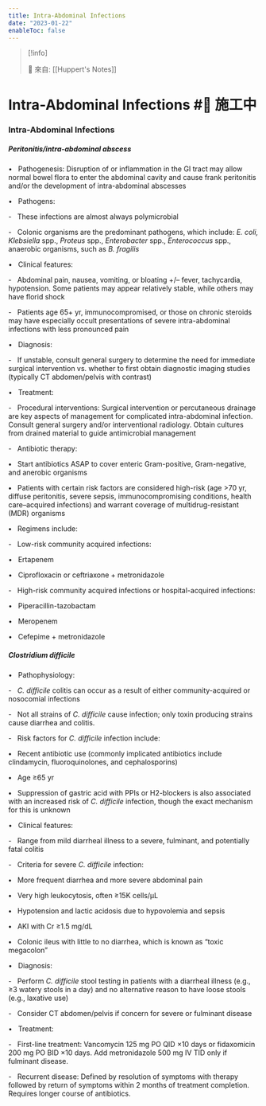 ```yaml
---
title: Intra-Abdominal Infections
date: "2023-01-22"
enableToc: false
---
```


> [!info]
>
> 🌱 來自: [[Huppert's Notes]]

# Intra-Abdominal Infections #🚧 施工中

### Intra-Abdominal Infections

##### Peritonitis/intra-abdominal abscess

•   Pathogenesis: Disruption of or inflammation in the GI tract may allow normal bowel flora to enter the abdominal cavity and cause frank peritonitis and/or the development of intra-abdominal abscesses

•   Pathogens:

-   These infections are almost always polymicrobial

-   Colonic organisms are the predominant pathogens, which include: *E. coli, Klebsiella* spp., *Proteus* spp., *Enterobacter* spp., *Enterococcus* spp., anaerobic organisms, such as *B. fragilis*

•   Clinical features:

-   Abdominal pain, nausea, vomiting, or bloating \+/– fever, tachycardia, hypotension. Some patients may appear relatively stable, while others may have florid shock

-   Patients age 65\+ yr, immunocompromised, or those on chronic steroids may have especially occult presentations of severe intra-abdominal infections with less pronounced pain

•   Diagnosis:

-   If unstable, consult general surgery to determine the need for immediate surgical intervention vs. whether to first obtain diagnostic imaging studies (typically CT abdomen/pelvis with contrast)

•   Treatment:

-   Procedural interventions: Surgical intervention or percutaneous drainage are key aspects of management for complicated intra-abdominal infection. Consult general surgery and/or interventional radiology. Obtain cultures from drained material to guide antimicrobial management

-   Antibiotic therapy:

**•**   Start antibiotics ASAP to cover enteric Gram-positive, Gram-negative, and anerobic organisms

**•**   Patients with certain risk factors are considered high-risk (age >70 yr, diffuse peritonitis, severe sepsis, immunocompromising conditions, health care–acquired infections) and warrant coverage of multidrug-resistant (MDR) organisms

**•**   Regimens include:

-   Low-risk community acquired infections:

•   Ertapenem

•   Ciprofloxacin or ceftriaxone \+ metronidazole

-   High-risk community acquired infections or hospital-acquired infections:

•   Piperacillin-tazobactam

•   Meropenem

•   Cefepime \+ metronidazole

##### ***Clostridium difficile***

•   Pathophysiology:

-   *C. difficile* colitis can occur as a result of either community-acquired or nosocomial infections

-   Not all strains of *C. difficile* cause infection; only toxin producing strains cause diarrhea and colitis.

-   Risk factors for *C. difficile* infection include:

**•**   Recent antibiotic use (commonly implicated antibiotics include clindamycin, fluoroquinolones, and cephalosporins)

**•**   Age ≥65 yr

**•**   Suppression of gastric acid with PPIs or H2-blockers is also associated with an increased risk of *C. difficile* infection, though the exact mechanism for this is unknown

•   Clinical features:

-   Range from mild diarrheal illness to a severe, fulminant, and potentially fatal colitis

-   Criteria for severe *C. difficile* infection:

**•**   More frequent diarrhea and more severe abdominal pain

**•**   Very high leukocytosis, often ≥15K cells/μL

**•**   Hypotension and lactic acidosis due to hypovolemia and sepsis

**•**   AKI with Cr ≥1.5 mg/dL

**•**   Colonic ileus with little to no diarrhea, which is known as “toxic megacolon”

•   Diagnosis:

-   Perform *C. difficile* stool testing in patients with a diarrheal illness (e.g., ≥3 watery stools in a day) and no alternative reason to have loose stools (e.g., laxative use)

-   Consider CT abdomen/pelvis if concern for severe or fulminant disease

•   Treatment:

-   First-line treatment: Vancomycin 125 mg PO QID ×10 days or fidaxomicin 200 mg PO BID ×10 days. Add metronidazole 500 mg IV TID only if fulminant disease.

-   Recurrent disease: Defined by resolution of symptoms with therapy followed by return of symptoms within 2 months of treatment completion. Requires longer course of antibiotics.

